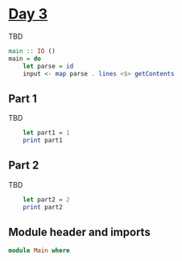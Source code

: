 # [Day 3](https://adventofcode.com/2024/day/3)

TBD

```haskell top:2
main :: IO ()
main = do
    let parse = id
    input <- map parse . lines <$> getContents
```

## Part 1

TBD

```haskell top:2
    let part1 = 1
    print part1
```

## Part 2

TBD

```haskell top:2
    let part2 = 2
    print part2
```

## Module header and imports

```haskell top
module Main where
